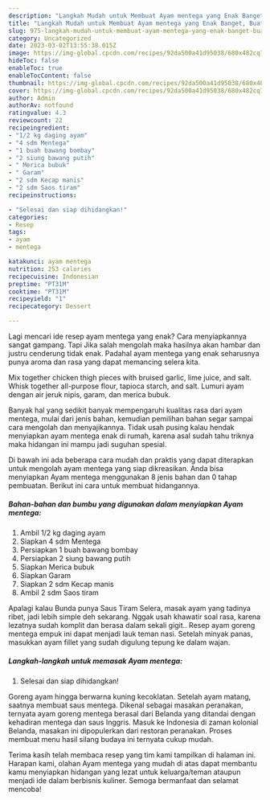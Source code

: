 ```yaml
---
description: "Langkah Mudah untuk Membuat Ayam mentega yang Enak Banget, Buat Buka Puasa Bikin Ngiler"
title: "Langkah Mudah untuk Membuat Ayam mentega yang Enak Banget, Buat Buka Puasa Bikin Ngiler"
slug: 975-langkah-mudah-untuk-membuat-ayam-mentega-yang-enak-banget-buat-buka-puasa-bikin-ngiler
category: Uncategorized
date: 2023-03-02T13:55:38.015Z
image: https://img-global.cpcdn.com/recipes/92da500a41d95038/680x482cq70/ayam-mentega-foto-resep-utama.jpg
hideToc: false
enableToc: true
enableTocContent: false
thumbnail: https://img-global.cpcdn.com/recipes/92da500a41d95038/680x482cq70/ayam-mentega-foto-resep-utama.jpg
cover: https://img-global.cpcdn.com/recipes/92da500a41d95038/680x482cq70/ayam-mentega-foto-resep-utama.jpg
author: Admin
authorAv: notfound
ratingvalue: 4.3
reviewcount: 22
recipeingredient:
- "1/2 kg daging ayam"
- "4 sdm Mentega"
- "1 buah bawang bombay"
- "2 siung bawang putih"
- " Merica bubuk"
- " Garam"
- "2 sdm Kecap manis"
- "2 sdm Saos tiram"
recipeinstructions:

- "Selesai dan siap dihidangkan!"
categories:
- Resep
tags:
- ayam
- mentega

katakunci: ayam mentega 
nutrition: 253 calories
recipecuisine: Indonesian
preptime: "PT31M"
cooktime: "PT31M"
recipeyield: "1"
recipecategory: Dessert

---
```



Lagi mencari ide resep ayam mentega yang enak? Cara menyiapkannya sangat gampang. Tapi Jika salah mengolah maka hasilnya akan hambar dan justru cenderung tidak enak. Padahal ayam mentega yang enak seharusnya punya aroma dan rasa yang dapat memancing selera kita.


Mix together chicken thigh pieces with bruised garlic, lime juice, and salt. Whisk together all-purpose flour, tapioca starch, and salt. Lumuri ayam dengan air jeruk nipis, garam, dan merica bubuk.

Banyak hal yang sedikit banyak mempengaruhi kualitas rasa dari ayam mentega, mulai dari jenis bahan, kemudian pemilihan bahan segar sampai cara mengolah dan menyajikannya. Tidak usah pusing kalau hendak menyiapkan ayam mentega enak di rumah, karena asal sudah tahu triknya maka hidangan ini mampu jadi suguhan spesial.


Di bawah ini ada beberapa cara mudah dan praktis yang dapat diterapkan untuk mengolah ayam mentega yang siap dikreasikan. Anda bisa menyiapkan Ayam mentega menggunakan 8 jenis bahan dan 0 tahap pembuatan. Berikut ini cara untuk membuat hidangannya.

<!--inarticleads1-->

##### Bahan-bahan dan bumbu yang digunakan dalam menyiapkan Ayam mentega:

1. Ambil 1/2 kg daging ayam
1. Siapkan 4 sdm Mentega
1. Persiapkan 1 buah bawang bombay
1. Persiapkan 2 siung bawang putih
1. Siapkan  Merica bubuk
1. Siapkan  Garam
1. Siapkan 2 sdm Kecap manis
1. Ambil 2 sdm Saos tiram


Apalagi kalau Bunda punya Saus Tiram Selera, masak ayam yang tadinya ribet, jadi lebih simple deh sekarang. Nggak usah khawatir soal rasa, karena lezatnya sudah komplit dan berasa dalam sekali gigit.. Resep ayam goreng mentega empuk ini dapat menjadi lauk teman nasi. Setelah minyak panas, masukkan ayam fillet yang sudah digulung tepung ke dalam wajan. 

<!--inarticleads2-->

##### Langkah-langkah untuk memasak Ayam mentega:


1. Selesai dan siap dihidangkan!

Goreng ayam hingga berwarna kuning kecoklatan. Setelah ayam matang, saatnya membuat saus mentega. Dikenal sebagai masakan peranakan, ternyata ayam goreng mentega berasal dari Belanda yang ditandai dengan kehadiran mentega dan saus Inggris. Masuk ke Indonesia di zaman kolonial Belanda, masakan ini dipopulerkan dari restoran peranakan. Proses membuat menu hasil silang budaya ini ternyata cukup mudah. 

Terima kasih telah membaca resep yang tim kami tampilkan di halaman ini. Harapan kami, olahan Ayam mentega yang mudah di atas dapat membantu kamu menyiapkan hidangan yang lezat untuk keluarga/teman ataupun menjadi ide dalam berbisnis kuliner. Semoga bermanfaat dan selamat mencoba!
